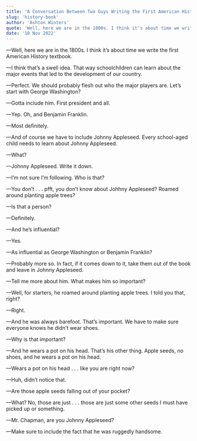 ```yaml
---
title: 'A Conversation Between Two Guys Writing the First American History Textbook'
slug: 'history-book'
author: 'Ashton Winters'
quote: 'Well, here we are in the 1800s. I think it’s about time we write the first American History textbook. I think that’s a swell idea. That way schoolchildren can learn about the major events that led to the development of our country.'
date: '10 Nov 2022'
---
```


—Well, here we are in the 1800s. I think it’s about time we write the first American History textbook.

—I think that’s a swell idea. That way schoolchildren can learn about the major events that led to the development of our country.

—Perfect. We should probably flesh out who the major players are. Let’s start with George Washington?

—Gotta include him. First president and all.

—Yep. Oh, and Benjamin Franklin.

—Most definitely.

—And of course we have to include Johnny Appleseed. Every school-aged child needs to learn about Johnny Appleseed.

—What?

—Johnny Appleseed. Write it down.

—I’m not sure I’m following. Who is that?

—You don’t . . . pfft, you don’t know about Johhny Appleseed? Roamed around planting apple trees?

—Is that a person?

—Definitely.

—And he’s influential?

—Yes.

—As influential as George Washington or Benjamin Franklin?

—Probably more so. In fact, if it comes down to it, take them out of the book and leave in Johnny Appleseed.

—Tell me more about him. What makes him so important?

—Well, for starters, he roamed around planting apple trees. I told you that, right?

—Right.

—And he was always barefoot. That’s important. We have to make sure everyone knows he didn’t wear shoes.

—Why is that important?

—And he wears a pot on his head. That’s his other thing. Apple seeds, no shoes, and he wears a pot on his head.

—Wears a pot on his head . . . like you are right now?

—Huh, didn’t notice that.

—Are those apple seeds falling out of your pocket?

—What? No, those are just . . . those are just some other seeds I must have picked up or something.

—Mr. Chapman, are you Johnny Appleseed?

—Make sure to include the fact that he was ruggedly handsome.